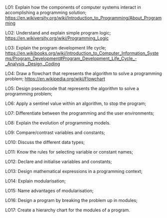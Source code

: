 LO1: Explain how the components of computer systems interact in
accomplishing a programming
solution;
https://en.wikiversity.org/wiki/Introduction_to_Programming/About_Programming

LO2: Understand and explain simple
program logic;
https://en.wikiversity.org/wiki/Programming_Logic

LO3: Explain the program development
life cycle;
https://en.wikibooks.org/wiki/Introduction_to_Computer_Information_Systems/Program_Development#Program_Development_Life_Cycle_-_Analysis,_Design,_Coding

LO4: Draw a flowchart that represents the
algorithm to solve a programming
problem;
https://en.wikipedia.org/wiki/Flowchart

LO5: Design pseudocode that represents
the algorithm to solve a
programming problem;

LO6: Apply a sentinel value within an
algorithm, to stop the program;

LO7: Differentiate between the
programming and the user
environments;

LO8: Explain the evolution of
programming models.

LO9: Compare/contrast variables and
constants;

LO10: Discuss the different data types;

LO11: Know the rules for selecting
variable or constant names;

LO12: Declare and initialise variables and
constants;

LO13: Design mathematical expressions in
a programming context;

LO14: Explain modularisation;

LO15: Name advantages of
modularisation;

LO16: Design a program by breaking the
problem up in modules;

LO17: Create a hierarchy chart for the
modules of a program.